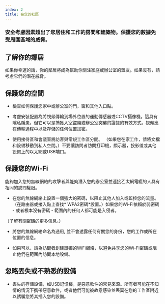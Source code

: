 ```yaml
---
index: 2
title: 在您的社區
---
```

### 安全考慮因素超出了您居住和工作的房間和建築物。保護您的數據免受周圍區域的威脅。

## 了解你的鄰居

如果你幸運的話，你的鄰居將成為幫助你關注家庭或辦公室的盟友。如果沒有，請考慮它們的潛在威脅。

## 保護您的空間

- 檢查如何保護您家中或辦公室的門，窗和其他入口點。

- 考慮安裝配置為將視頻傳輸到場外位置的運動傳感器或CCTV攝像機。這具有隱私隱患，但它可以是捕獲入室盜竊或辦公室突襲的證據的有效方式。視頻應在傳輸過程中以及存儲的任何位置加密。

- 使用接待區和會議室將訪客與常規工作區分開。 （如果您在家工作，請將文檔和設備移動到私人空間。）不要讓訪問者訪問打印機，顯示器，投影儀或其他設備上的以太網或USB端口。

## 保護您的Wi-Fi

能夠加入您的無線網絡的攻擊者與能夠潛入您的辦公室並連接乙太網電纜的人具有相同的訪問權限。

- 在您的無線網絡上設置一個強大的密碼，以阻止其他人加入或監控您的流量。 （在路由器或接入點上查找* WPA2密碼*設置。）如果您的Wi-Fi依賴於弱密碼 - 或者根本沒有密碼 - 範圍內的任何人都可能是入侵者。

（了解有關[密碼](umbrella://information/passwords)的更多信息。）

- 將您的無線網絡命名為通用, 並不會透露任何有關您的身份，您的工作或所在位置的信息。

- 如果可以，請為訪問者創建單獨的WiFi網絡，以避免共享您的Wi-Fi密碼或阻止他們在範圍內訪問本地設備。

## 忽略丟失或不熟悉的設備

- 丟失的存儲設備，如USB記憶棒，是惡意軟件的常見來源。所有者可能在不知情的情況下攜帶惡意軟件，或者他們可能被故意感染並丟棄在您的工作區附近以誘騙您將其插入您的設備。